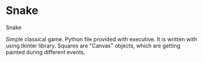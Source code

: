 # Snake
Snake

Simple classical game. Python file provided with executive. It is written with using tkinter library. 
Squares are "Canvas" objects, which are getting painted during different events.
